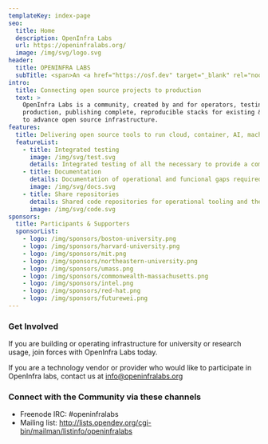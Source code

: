 ```yaml
---
templateKey: index-page
seo:
  title: Home
  description: OpenInfra Labs
  url: https://openinfralabs.org/
  image: /img/svg/logo.svg
header:
  title: OPENINFRA LABS
  subTitle: <span>An <a href="https://osf.dev" target="_blank" rel="noopener">OSF</a> Project</span>
intro:
  title: Connecting open source projects to production    
  text: >    
    OpenInfra Labs is a community, created by and for operators, testing open source code in 
    production, publishing complete, reproducible stacks for existing & emerging workloads, 
    to advance open source infrastructure.    
features:
  title: Delivering open source tools to run cloud, container, AI, machine learning and edge workloads repeatedly and predictably
  featureList:
    - title: Integrated testing
      image: /img/svg/test.svg
      details: Integrated testing of all the necessary to provide a complete use case
    - title: Documentation
      details: Documentation of operational and funcional gaps required to run upstream projects in a production environment
      image: /img/svg/docs.svg
    - title: Share repositories
      details: Shared code repositories for operational tooling and the "glue" code that is often written indenpently by users
      image: /img/svg/code.svg
sponsors:
  title: Participants & Supporters
  sponsorList:
    - logo: /img/sponsors/boston-university.png
    - logo: /img/sponsors/harvard-university.png
    - logo: /img/sponsors/mit.png
    - logo: /img/sponsors/northeastern-university.png
    - logo: /img/sponsors/umass.png
    - logo: /img/sponsors/commonwealth-massachusetts.png
    - logo: /img/sponsors/intel.png
    - logo: /img/sponsors/red-hat.png
    - logo: /img/sponsors/futurewei.png
---
```


### Get Involved
If you are building or operating infrastructure for university or research usage, join forces with OpenInfra Labs today.

If you are a technology vendor or provider who would like to participate in OpenInfra labs, contact us at [info@openinfralabs.org](mailto:info@openinfralabs.org)

### Connect with the Community via these channels

- Freenode IRC: #openinfralabs
- Mailing list: <http://lists.opendev.org/cgi-bin/mailman/listinfo/openinfralabs>
